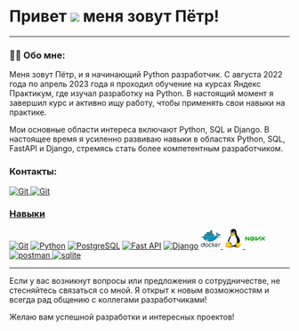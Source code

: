 # Привет ![](https://user-images.githubusercontent.com/18350557/176309783-0785949b-9127-417c-8b55-ab5a4333674e.gif) меня зовут Пётр!

---

### :man_technologist: Обо мне:

Меня зовут Пётр, и я начинающий Python разработчик. С августа 2022 года по апрель 2023 года я проходил обучение на курсах Яндекс Практикум, где изучал разработку на Python. В настоящий момент я завершил курс и активно ищу работу, чтобы применять свои навыки на практике.

Мои основные области интереса включают Python, SQL и Django. В настоящее время я усиленно развиваю навыки в областях Python, SQL, FastAPI и Django, стремясь стать более компетентным разработчиком.

### Контакты:
<a href="mister.volojanin@yandex.ru" target="_blank" rel="noreferrer"><img src="https://upload.wikimedia.org/wikipedia/commons/thumb/5/58/Yandex_icon.svg/2048px-Yandex_icon.svg.png" width="36" height="36" alt="Git">
<a href="https://t.me/Vicimus" target="_blank" rel="noreferrer"><img src="https://user-images.githubusercontent.com/49933115/139837223-bf23d3a9-4638-4e17-994a-ac8678d5f517.png" width="36" height="36" alt="Git">


### Навыки

<p align="left">
<a href="https://git-scm.com/" target="_blank" rel="noreferrer"><img src="https://raw.githubusercontent.com/danielcranney/readme-generator/main/public/icons/skills/git-colored.svg" width="36" height="36" alt="Git" /></a>
<a href="https://www.python.org/" target="_blank" rel="noreferrer"><img src="https://raw.githubusercontent.com/danielcranney/readme-generator/main/public/icons/skills/python-colored.svg" width="36" height="36" alt="Python" /></a>
<a href="https://www.postgresql.org/" target="_blank" rel="noreferrer"><img src="https://raw.githubusercontent.com/danielcranney/readme-generator/main/public/icons/skills/postgresql-colored.svg" width="36" height="36" alt="PostgreSQL" /></a>
<a href="https://fastapi.tiangolo.com/" target="_blank" rel="noreferrer"><img src="https://raw.githubusercontent.com/danielcranney/readme-generator/main/public/icons/skills/fastapi-colored.svg" width="36" height="36" alt="Fast API" /></a>
<a href="https://www.djangoproject.com/" target="_blank" rel="noreferrer"><img src="https://raw.githubusercontent.com/danielcranney/readme-generator/main/public/icons/skills/django-colored.svg" width="36" height="36" alt="Django" /></a>
<a href="https://www.docker.com/" target="_blank" rel="noreferrer"> <img src="https://raw.githubusercontent.com/devicons/devicon/master/icons/docker/docker-original-wordmark.svg" alt="docker" width="36" height="36"/> </a> <a href="https://www.linux.org/" target="_blank" rel="noreferrer"> <img src="https://raw.githubusercontent.com/devicons/devicon/master/icons/linux/linux-original.svg" alt="linux" width="36" height="36"/> </a> <a href="https://www.nginx.com" target="_blank" rel="noreferrer"> <img src="https://raw.githubusercontent.com/devicons/devicon/master/icons/nginx/nginx-original.svg" alt="nginx" width="36" height="36"/> </a> <a href="https://postman.com" target="_blank" rel="noreferrer"> <img src="https://www.vectorlogo.zone/logos/getpostman/getpostman-icon.svg" alt="postman" width="36" height="36"/> </a> <a href="https://www.sqlite.org/" target="_blank" rel="noreferrer"> <img src="https://www.vectorlogo.zone/logos/sqlite/sqlite-icon.svg" alt="sqlite" width="36" height="36"/> </a>
</p>

---
Если у вас возникнут вопросы или предложения о сотрудничестве, не стесняйтесь связаться со мной. Я открыт к новым возможностям и всегда рад общению с коллегами разработчиками!

Желаю вам успешной разработки и интересных проектов!
